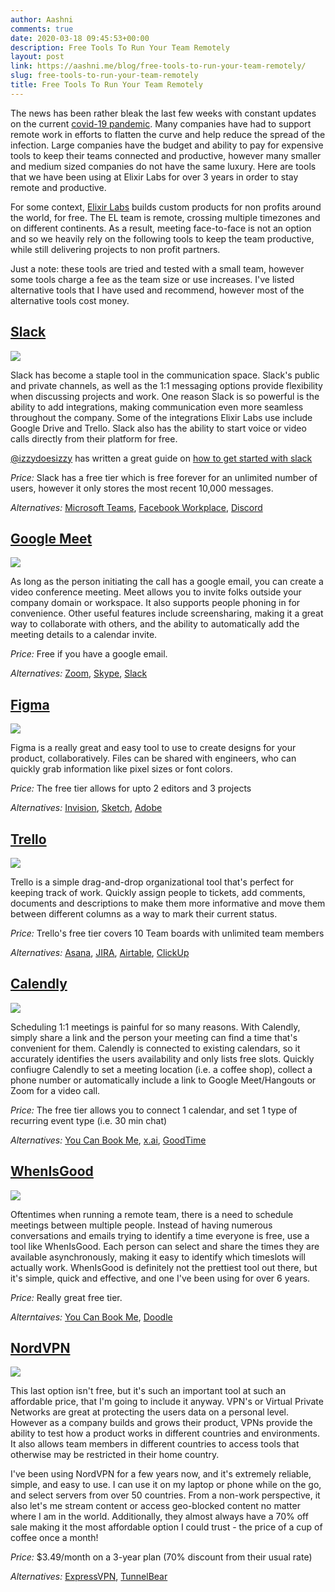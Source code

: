 ```yaml
---
author: Aashni
comments: true
date: 2020-03-18 09:45:53+00:00
description: Free Tools To Run Your Team Remotely
layout: post
link: https://aashni.me/blog/free-tools-to-run-your-team-remotely/
slug: free-tools-to-run-your-team-remotely
title: Free Tools To Run Your Team Remotely
---
```


The news has been rather bleak the last few weeks with constant updates on the current [covid-19 pandemic](https://www.who.int/emergencies/diseases/novel-coronavirus-2019). Many companies have had to support remote work in efforts to flatten the curve and help reduce the spread of the infection. Large companies have the budget and ability to pay for expensive tools to keep their teams connected and productive, however many smaller and medium sized companies do not have the same luxury. Here are tools that we have been using at Elixir Labs for over 3 years in order to stay remote and productive.

For some context, [Elixir Labs](https://elixirlabs.org) builds custom products for non profits around the world, for free. The EL team is remote, crossing multiple timezones and on different continents. As a result, meeting face-to-face is not an option and so we heavily rely on the following tools to keep the team productive, while still delivering projects to non profit partners.

Just a note: these tools are tried and tested with a small team, however some tools charge a fee as the team size or use increases. I've listed alternative tools that I have used and recommend, however most of the alternative tools cost money.

## [Slack](https://slack.com)

[![](./remote_tools_01_slack.png)](./remote_tools_01_slack.png)

Slack has become a staple tool in the communication space. Slack's public and private channels, as well as the 1:1 messaging options provide flexibility when discussing projects and work. One reason Slack is so powerful is the ability to add integrations, making communication even more seamless throughout the company. Some of the integrations Elixir Labs use include Google Drive and Trello. Slack also has the ability to start voice or video calls directly from their platform for free.

[@izzydoesizzy](https://twitter.com/izzydoesizzy) has written a great guide on [how to get started with slack](https://medium.com/@izzydoesizzy/how-to-set-up-remote-communication-with-slack-during-covid-19-945ce412ac81)

_Price:_ Slack has a free tier which is free forever for an unlimited number of users, however it only stores the most recent 10,000 messages.

_Alternatives:_ [Microsoft Teams](https://teams.microsoft.com/start), [Facebook Workplace](https://www.facebook.com/workplace), [Discord](https://discordapp.com/)

## [Google Meet](https://meet.google.com)

[![](./remote_tools_02_google_meet.png)](./remote_tools_02_google_meet.png)

As long as the person initiating the call has a google email, you can create a video conference meeting. Meet allows you to invite folks outside your company domain or workspace. It also supports people phoning in for convenience. Other useful features include screensharing, making it a great way to collaborate with others, and the ability to automatically add the meeting details to a calendar invite.

_Price:_ Free if you have a google email.

_Alternatives:_ [Zoom](https://zoom.us/), [Skype](https://www.skype.com/), [Slack](https://slack.com)

## [Figma](https://www.figma.com/)

[![](./remote_tools_03_figma.png)](./remote_tools_03_figma.png)

Figma is a really great and easy tool to use to create designs for your product, collaboratively. Files can be shared with engineers, who can quickly grab information like pixel sizes or font colors.

_Price:_ The free tier allows for upto 2 editors and 3 projects

_Alternatives:_ [Invision](https://www.invisionapp.com/), [Sketch](https://www.sketch.com/), [Adobe](https://www.adobe.com/creativecloud.html)

## [Trello](https://trello.com/aashnishah/recommend)

[![](./remote_tools_04_trello.png)](./remote_tools_04_trello.png)

Trello is a simple drag-and-drop organizational tool that's perfect for keeping track of work. Quickly assign people to tickets, add comments, documents and descriptions to make them more informative and move them between different columns as a way to mark their current status.

_Price:_ Trello's free tier covers 10 Team boards with unlimited team members

_Alternatives:_ [Asana](https://asana.com/), [JIRA](https://www.atlassian.com/software/jira), [Airtable](https://airtable.com/), [ClickUp](https://clickup.com/?fp_ref=2lve1)

## [Calendly](https://calendly.com)

[![](./remote_tools_05_calendly.png)](./remote_tools_05_calendly.png)

Scheduling 1:1 meetings is painful for so many reasons. With Calendly, simply share a link and the person your meeting can find a time that's convenient for them. Calendly is connected to existing calendars, so it accurately identifies the users availability and only lists free slots. Quickly confiugre Calendly to set a meeting location (i.e. a coffee shop), collect a phone number or automatically include a link to Google Meet/Hangouts or Zoom for a video call.

_Price:_ The free tier allows you to connect 1 calendar, and set 1 type of recurring event type (i.e. 30 min chat)

_Alternatives:_ [You Can Book Me](https://youcanbook.me/), [x.ai](https://x.ai/), [GoodTime](https://www.goodtime.io/)

## [WhenIsGood](https://calendly.com)

[![](./remote_tools_06_whenisgood.png)](./remote_tools_06_whenisgood.png)

Oftentimes when running a remote team, there is a need to schedule meetings between multiple people. Instead of having numerous conversations and emails trying to identify a time everyone is free, use a tool like WhenIsGood. Each person can select and share the times they are available asynchronously, making it easy to identify which timeslots will actually work. WhenIsGood is definitely not the prettiest tool out there, but it's simple, quick and effective, and one I've been using for over 6 years.

_Price:_ Really great free tier.

_Alterntaives:_ [You Can Book Me](https://youcanbook.me/), [Doodle](https://doodle.com)

## [NordVPN](https://go.nordvpn.net/aff_c?offer_id=15&aff_id=38693&url_id=902)

[![](./remote_tools_07_nordvpn.png)](./remote_tools_07_nordvpn.png)

This last option isn't free, but it's such an important tool at such an affordable price, that I'm going to include it anyway. VPN's or Virtual Private Networks are great at protecting the users data on a personal level. However as a company builds and grows their product, VPNs provide the ability to test how a product works in different countries and environments. It also allows team members in different countries to access tools that otherwise may be restricted in their home country.

I've been using NordVPN for a few years now, and it's extremely reliable, simple, and easy to use. I can use it on my laptop or phone while on the go, and select servers from over 50 countries. From a non-work perspective, it also let's me stream content or access geo-blocked content no matter where I am in the world. Additionally, they almost always have a 70% off sale making it the most affordable option I could trust - the price of a cup of coffee once a month!

_Price:_ \$3.49/month on a 3-year plan (70% discount from their usual rate)

_Alternatives:_ [ExpressVPN](https://www.expressvpn.com/), [TunnelBear](https://www.tunnelbear.com/)
